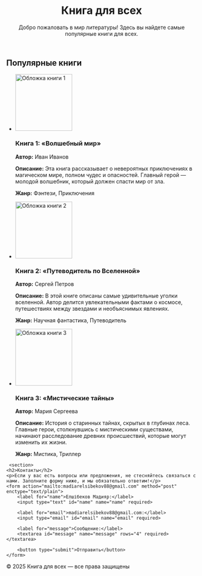<!DOCTYPE html>
<html lang="ru">
<head>
    <meta charset="UTF-8">
    <meta name="viewport" content="width=device-width, initial-scale=1.0">

  </style>
</head>
<body>
    <header>
        <h1>Книга для всех</h1>
        <p>Добро пожаловать в мир литературы! Здесь вы найдете самые популярные книги для всех.</p>
    </header>
    <main>
        <section>
            <h2>Популярные книги</h2>
            <ul>
                <li>
                    <img src="cover1.jpg" alt="Обложка книги 1" width="150">
                    <div>
                        <h3>Книга 1: «Волшебный мир»</h3>
                        <p><strong>Автор:</strong> Иван Иванов</p>
                        <p><strong>Описание:</strong> Эта книга рассказывает о невероятных приключениях в магическом мире, полном чудес и опасностей. Главный герой — молодой волшебник, который должен спасти мир от зла.</p>
                        <p><strong>Жанр:</strong> Фэнтези, Приключения</p>
                    </div>
                </li>
                <li>
                    <img src="cover2.jpg" alt="Обложка книги 2" width="150">
                    <div>
                        <h3>Книга 2: «Путеводитель по Вселенной»</h3>
                        <p><strong>Автор:</strong> Сергей Петров</p>
                        <p><strong>Описание:</strong> В этой книге описаны самые удивительные уголки вселенной. Автор делится увлекательными фактами о космосе, путешествиях между звездами и необъяснимых явлениях.</p>
                        <p><strong>Жанр:</strong> Научная фантастика, Путеводитель</p>
                    </div>
                </li>
                <li>
                    <img src="cover3.jpg" alt="Обложка книги 3" width="150">
                    <div>
                        <h3>Книга 3: «Мистические тайны»</h3>
                        <p><strong>Автор:</strong> Мария Сергеева</p>
                        <p><strong>Описание:</strong> История о старинных тайнах, скрытых в глубинах леса. Главные герои, столкнувшись с мистическими существами, начинают расследование древних происшествий, которые могут изменить их жизни.</p>
                        <p><strong>Жанр:</strong> Мистика, Триллер</p>
                    </div>
                </li>
            </ul>
        </section>

     <section>
    <h2>Контакты</h2>
    <p>Если у вас есть вопросы или предложения, не стесняйтесь связаться с нами. Заполните форму ниже, и мы обязательно ответим!</p>
    <form action="mailto:madiarelsibekov88@gmail.com" method="post" enctype="text/plain">
        <label for="name">Елшібеков Мадияр:</label>
        <input type="text" id="name" name="name" required>

        <label for="email">madiarelsibekov88@gmail.com:</label>
        <input type="email" id="email" name="email" required>

        <label for="message">Сообщение:</label>
        <textarea id="message" name="message" rows="4" required></textarea>

        <button type="submit">Отправить</button>
    </form>
</section>

<footer>
    <p>&copy; 2025 Книга для всех — все права защищены</p>
</footer>
